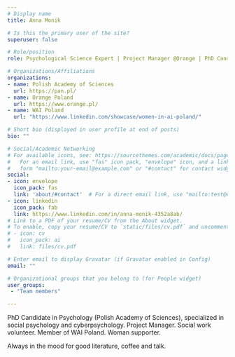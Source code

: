 ```yaml
---
# Display name
title: Anna Monik

# Is this the primary user of the site?
superuser: false

# Role/position
role: Psychological Science Expert | Project Manager @Orange | PhD Candidate in Psychology @PAS

# Organizations/Affiliations
organizations:
- name: Polish Academy of Sciences
  url: https://pan.pl/
- name: Orange Poland
  url: https://www.orange.pl/
- name: WAI Poland
  url: "https://www.linkedin.com/showcase/women-in-ai-poland/"

# Short bio (displayed in user profile at end of posts)
bio: ""

# Social/Academic Networking
# For available icons, see: https://sourcethemes.com/academic/docs/page-builder/#icons
#   For an email link, use "fas" icon pack, "envelope" icon, and a link in the
#   form "mailto:your-email@example.com" or "#contact" for contact widget.
social:
- icon: envelope
  icon_pack: fas
  link: 'about/#contact'  # For a direct email link, use "mailto:test@example.org".
- icon: linkedin
  icon_pack: fab
  link: https://www.linkedin.com/in/anna-monik-4352a8ab/
# Link to a PDF of your resume/CV from the About widget.
# To enable, copy your resume/CV to `static/files/cv.pdf` and uncomment the lines below.
# - icon: cv
#   icon_pack: ai
#   link: files/cv.pdf

# Enter email to display Gravatar (if Gravatar enabled in Config)
email: ""

# Organizational groups that you belong to (for People widget)
user_groups:
 - "Team members"

---
```


PhD Candidate in Psychology (Polish Academy of Sciences), specialized in social psychology and cyberpsychology. Project Manager. Social work volunteer. Member of WAI Poland. Woman supporter.

Always in the mood for good literature, coffee and talk. 
